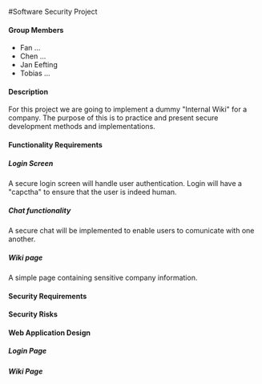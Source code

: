 #Software Security Project

#### Group Members
* Fan  ...  
* Chen  ...  
* Jan Eefting  
* Tobias ...  

#### Description  
For this project we are going to implement a dummy "Internal Wiki" for a company.  The purpose of this is to practice and present secure development methods and implementations.

#### Functionality Requirements  

##### Login Screen  
A secure login screen will handle user authentication.  Login will have a "capctha" to ensure that the user is indeed human.  

##### Chat functionality  
A secure chat will be implemented to enable users to comunicate with one another.  

##### Wiki page  
A simple page containing sensitive company information.  


#### Security Requirements  


#### Security Risks  


#### Web Application Design

##### Login  Page

##### Wiki Page
